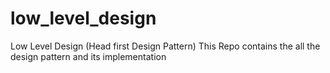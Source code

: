 # low_level_design
Low Level Design (Head first Design Pattern)
This Repo contains the all the design pattern and its implementation 
